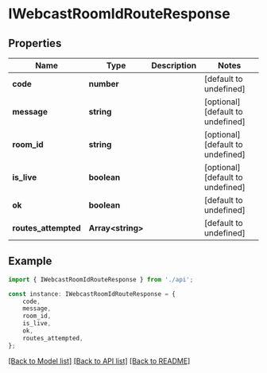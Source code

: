 # IWebcastRoomIdRouteResponse


## Properties

Name | Type | Description | Notes
------------ | ------------- | ------------- | -------------
**code** | **number** |  | [default to undefined]
**message** | **string** |  | [optional] [default to undefined]
**room_id** | **string** |  | [optional] [default to undefined]
**is_live** | **boolean** |  | [optional] [default to undefined]
**ok** | **boolean** |  | [default to undefined]
**routes_attempted** | **Array&lt;string&gt;** |  | [default to undefined]

## Example

```typescript
import { IWebcastRoomIdRouteResponse } from './api';

const instance: IWebcastRoomIdRouteResponse = {
    code,
    message,
    room_id,
    is_live,
    ok,
    routes_attempted,
};
```

[[Back to Model list]](../README.md#documentation-for-models) [[Back to API list]](../README.md#documentation-for-api-endpoints) [[Back to README]](../README.md)

